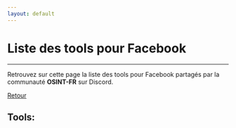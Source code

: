 ```yaml
---
layout: default
---
```


# Liste des tools pour Facebook

---

Retrouvez sur cette page la liste des tools pour Facebook partagés par la communauté **OSINT-FR** sur Discord.

[Retour](/tools/socialnetwork/index.html)

## Tools:


